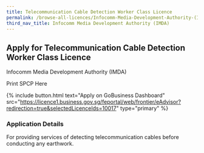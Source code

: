 ```yaml
---
title: Telecommunication Cable Detection Worker Class Licence
permalink: /browse-all-licences/Infocomm-Media-Development-Authority-(IMDA)/Telecommunication-Cable-Detection-Worker-Class-Licence
third_nav_title: Infocomm Media Development Authority (IMDA)
---
```


## Apply for Telecommunication Cable Detection Worker Class Licence

Infocomm Media Development Authority (IMDA)

Print SPCP Here

{% include button.html text="Apply on GoBusiness Dashboard" src="https://licence1.business.gov.sg/feportal/web/frontier/eAdvisor?redirection=true&selectedLicenceIds=10017" type="primary" %}

### Application Details
<p>For providing services of detecting telecommunication cables before conducting any earthwork.</p>

